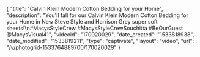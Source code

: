 {
    "title": "Calvin Klein Modern Cotton Bedding for your Home",
    "description": "You'll fall for our Calvin Klein Modern Cotton Bedding for your Home in New Steve Style and Harrison Grey super soft sheets!\n#MacysStyleCrew #MacysStyleCrewSouchitta #BeOurGuest @MacysVisual41",
    "videoid": "170020029",
    "date_created": "1533818938",
    "date_modified": "1533819211",
    "type": "captivate",
    "layout": "video",
    "url": "\/v\/photogrid-1533764889700\/170020029"
}